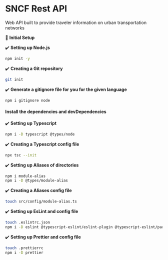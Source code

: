 # SNCF Rest API

Web API built to provide traveler information on urban transportation networks

:open_book: **Initial Setup**

:heavy_check_mark: **Setting up Node.js**

```sh
npm init -y
```

:heavy_check_mark: **Creating a Git repository**

```sh
git init
```

:heavy_check_mark: **Generate a gitignore file for you for the given language**

```sh
npm i gitignore node
```

#### Install the dependencies and devDependencies

:heavy_check_mark: **Setting up Typescript**

```sh
npm i -D typescript @types/node
```

:heavy_check_mark: **Creating a Typescript config file**

```sh
npx tsc --init
```

:heavy_check_mark: **Setting up Aliases of directories**

```sh
npm i module-alias
npm i -D @types/module-alias
```

:heavy_check_mark: **Creating a Aliases config file**

```sh	
touch src/config/module-alias.ts
```

:heavy_check_mark: **Setting up EsLint and config file**

```sh
touch .eslintrc.json
npm i -D eslint @typescript-eslint/eslint-plugin @typescript-eslint/parser 
```

:heavy_check_mark: **Setting up Prettier and config file**

```sh
touch .prettierrc
npm i -D prettier 
```
